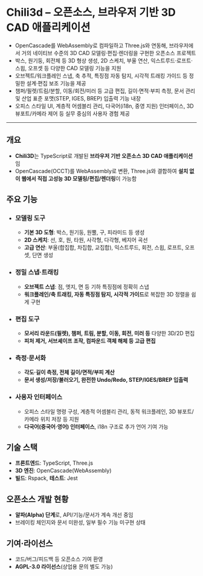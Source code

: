 # Chili3d – 오픈소스, 브라우저 기반 3D CAD 애플리케이션


* OpenCascade를 WebAssembly로 컴파일하고 Three.js와 연동해, 브라우저에서 거의 네이티브 수준의 3D CAD 모델링·편집·렌더링을 구현한 오픈소스 프로젝트
* 박스, 원기둥, 회전체 등 3D 형상 생성, 2D 스케치, 부울 연산, 익스트루드·로프트·스윕, 오프셋 등 다양한 CAD 모델링 기능을 지원
* 오브젝트/워크플레인 스냅, 축 추적, 특징점 자동 탐지, 시각적 트래킹 가이드 등 정밀한 설계·편집 보조 기능을 제공
* 챔퍼/필렛/트림/분할, 이동/회전/미러 등 고급 편집, 길이·면적·부피 측정, 문서 관리 및 산업 표준 포맷(STEP, IGES, BREP) 입출력 기능 내장
* 오피스 스타일 UI, 계층적 어셈블리 관리, 다국어(i18n, 중영 지원) 인터페이스, 3D 뷰포트/카메라 제어 등 실무 중심의 사용자 경험 제공

---

개요
--

* **Chili3D**는 TypeScript로 개발된 **브라우저 기반 오픈소스 3D CAD 애플리케이션**임
* OpenCascade(OCCT)를 WebAssembly로 변환, Three.js와 결합하여 **설치 없이 웹에서 직접 고성능 3D 모델링/편집/렌더링**이 가능함

주요 기능
-----

* ### 모델링 도구

  + **기본 3D 도형**: 박스, 원기둥, 원뿔, 구, 피라미드 등 생성
  + **2D 스케치**: 선, 호, 원, 타원, 사각형, 다각형, 베지어 곡선
  + **고급 연산**: 부울(합집합, 차집합, 교집합), 익스트루드, 회전, 스윕, 로프트, 오프셋, 단면 생성
* ### 정밀 스냅·트래킹

  + **오브젝트 스냅**: 점, 엣지, 면 등 기하 특징점에 정확히 스냅
  + **워크플레인/축 트래킹, 자동 특징점 탐지, 시각적 가이드**로 복잡한 3D 정렬을 쉽게 구현
* ### 편집 도구

  + **모서리 라운드(필렛), 챔퍼, 트림, 분할, 이동, 회전, 미러 등** 다양한 3D/2D 편집
  + **피처 제거, 서브셰이프 조작, 컴파운드 객체 해체 등 고급 편집**
* ### 측정·문서화

  + **각도·길이 측정, 전체 길이/면적/부피 계산**
  + **문서 생성/저장/불러오기, 완전한 Undo/Redo, STEP/IGES/BREP 입출력**
* ### 사용자 인터페이스

  + 오피스 스타일 명령 구성, 계층적 어셈블리 관리, 동적 워크플레인, 3D 뷰포트/카메라 위치 저장 등 지원
  + **다국어(중국어·영어) 인터페이스**, i18n 구조로 추가 언어 기여 가능

기술 스택
-----

* **프론트엔드**: TypeScript, Three.js
* **3D 엔진**: OpenCascade(WebAssembly)
* **빌드**: Rspack, **테스트**: Jest

오픈소스 개발 현황
----------

* **알파(Alpha) 단계**로, API/기능/문서가 계속 개선 중임
* 브레이킹 체인지와 문서 미완성, 일부 필수 기능 미구현 상태

기여·라이선스
-------

* 코드/버그/피드백 등 오픈소스 기여 환영
* **AGPL-3.0 라이선스**(상업용 문의 별도 가능)
